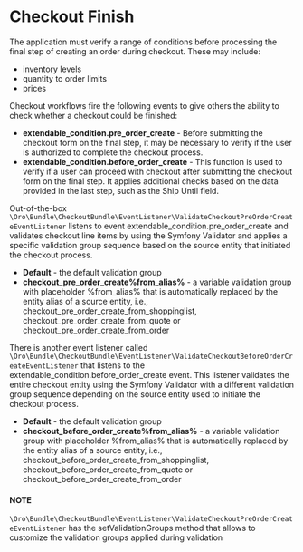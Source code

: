 # Checkout Finish

The application must verify a range of conditions before processing the final step of creating an order during checkout. These may include:

- inventory levels
- quantity to order limits
- prices

Checkout workflows fire the following events to give others the ability to check whether a checkout could be finished:

- **extendable_condition.pre_order_create** - Before submitting the checkout form on the final step, it may be necessary to verify if the user is authorized to complete the checkout process.
- **extendable_condition.before_order_create** - This function is used to verify if a user can proceed with checkout after submitting the checkout form on the final step. It applies additional checks based on the data provided in the last step, such as the Ship Until field.

Out-of-the-box `\Oro\Bundle\CheckoutBundle\EventListener\ValidateCheckoutPreOrderCreateEventListener` listens to event extendable_condition.pre_order_create and validates checkout line items by using the Symfony Validator and applies a specific validation group sequence based on the source entity that initiated the checkout process.

- **Default** - the default validation group
- **checkout_pre_order_create%from_alias%** - a variable validation group with placeholder %from_alias% that is automatically replaced by the entity alias of a source entity, i.e., checkout_pre_order_create_from_shoppinglist, checkout_pre_order_create_from_quote or checkout_pre_order_create_from_order

There is another event listener called `\Oro\Bundle\CheckoutBundle\EventListener\ValidateCheckoutBeforeOrderCreateEventListener` that listens to the extendable_condition.before_order_create event. This listener validates the entire checkout entity using the Symfony Validator with a different validation group sequence depending on the source entity used to initiate the checkout process.

- **Default** - the default validation group
- **checkout_before_order_create%from_alias%** - a variable validation group with placeholder %from_alias% that is automatically replaced by the entity alias of a source entity, i.e., checkout_before_order_create_from_shoppinglist, checkout_before_order_create_from_quote or checkout_before_order_create_from_order

#### NOTE
`\Oro\Bundle\CheckoutBundle\EventListener\ValidateCheckoutPreOrderCreateEventListener` has the setValidationGroups method that allows to customize the validation groups applied during validation
